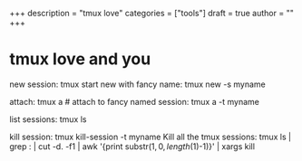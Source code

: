 +++
description = "tmux love"
categories = ["tools"]
draft = true
author = ""
+++

# tmux love and you

new session: tmux
start new with fancy name: tmux new -s myname

attach: tmux a #
attach to fancy named session: tmux a -t myname

list sessions: tmux ls

kill session: tmux kill-session -t myname
Kill all the tmux sessions: tmux ls | grep : | cut -d. -f1 | awk '{print substr($1, 0, length($1)-1)}' | xargs kill
